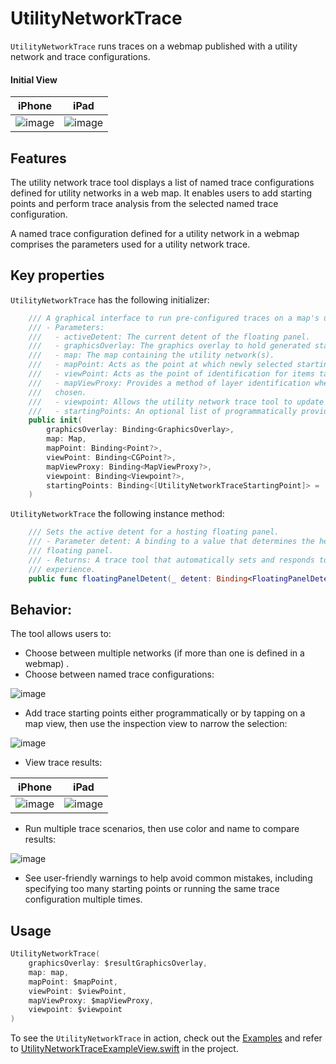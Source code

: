 # UtilityNetworkTrace

`UtilityNetworkTrace` runs traces on a webmap published with a utility network and trace configurations.

#### Initial View
|iPhone|iPad|
|:--:|:--:|
|![image](https://user-images.githubusercontent.com/3998072/204343568-a236ae0d-6b70-4175-a70c-41c902123ea1.png)|![image](https://user-images.githubusercontent.com/3998072/204344567-c86b3a49-6109-4333-8993-7fdc74f2b35d.png)|

## Features

The utility network trace tool displays a list of named trace configurations defined for utility networks in a web map. It enables users to add starting points and perform trace analysis from the selected named trace configuration.

A named trace configuration defined for a utility network in a webmap comprises the parameters used for a utility network trace.

## Key properties

`UtilityNetworkTrace` has the following initializer:

```swift
    /// A graphical interface to run pre-configured traces on a map's utility networks.
    /// - Parameters:
    ///   - activeDetent: The current detent of the floating panel.
    ///   - graphicsOverlay: The graphics overlay to hold generated starting point and trace graphics.
    ///   - map: The map containing the utility network(s).
    ///   - mapPoint: Acts as the point at which newly selected starting point graphics will be created.
    ///   - viewPoint: Acts as the point of identification for items tapped in the utility network.
    ///   - mapViewProxy: Provides a method of layer identification when starting points are being
    ///   chosen.
    ///   - viewpoint: Allows the utility network trace tool to update the parent map view's viewpoint.
    ///   - startingPoints: An optional list of programmatically provided starting points.
    public init(
        graphicsOverlay: Binding<GraphicsOverlay>,
        map: Map,
        mapPoint: Binding<Point?>,
        viewPoint: Binding<CGPoint?>,
        mapViewProxy: Binding<MapViewProxy?>,
        viewpoint: Binding<Viewpoint?>,
        startingPoints: Binding<[UtilityNetworkTraceStartingPoint]> = .constant([])
    )
```

`UtilityNetworkTrace` the following instance method:

```swift
    /// Sets the active detent for a hosting floating panel.
    /// - Parameter detent: A binding to a value that determines the height of a hosting
    /// floating panel.
    /// - Returns: A trace tool that automatically sets and responds to detent values to improve user
    /// experience.
    public func floatingPanelDetent(_ detent: Binding<FloatingPanelDetent>)
```

## Behavior:

The tool allows users to:
 - Choose between multiple networks (if more than one is defined in a webmap) .
 - Choose between named trace configurations:
 
 ![image](https://user-images.githubusercontent.com/3998072/204346359-419b0056-3a30-4120-9b47-c68513abde42.png)
 
 - Add trace starting points either programmatically or by tapping on a map view, then use the inspection view to narrow the selection:
 
 ![image](https://user-images.githubusercontent.com/3998072/204346273-38374067-a0b8-4db4-8e40-62b38e1603c8.png)

 - View trace results:
 
 |iPhone|iPad|
|:--:|:--:|
|![image](https://user-images.githubusercontent.com/3998072/204343941-91775a25-8dc0-4866-8273-0d4bfaa91aeb.png)|![image](https://user-images.githubusercontent.com/3998072/204344435-173fbf34-59d6-4a0f-84bf-30ed5de3572e.png)|

 - Run multiple trace scenarios, then use color and name to compare results:
 
 ![image](https://user-images.githubusercontent.com/3998072/204346039-038ba4fa-201a-428c-ae84-be8f10c91cf7.png)

 - See user-friendly warnings to help avoid common mistakes, including specifying too many starting points or running the same trace configuration multiple times.

## Usage

```swift
UtilityNetworkTrace(
    graphicsOverlay: $resultGraphicsOverlay,
    map: map,
    mapPoint: $mapPoint,
    viewPoint: $viewPoint,
    mapViewProxy: $mapViewProxy,
    viewpoint: $viewpoint
)
```

To see the `UtilityNetworkTrace` in action, check out the [Examples](../../Examples) and refer to [UtilityNetworkTraceExampleView.swift](../../Examples/Examples/UtilityNetworkTraceExampleView.swift) in the project.

